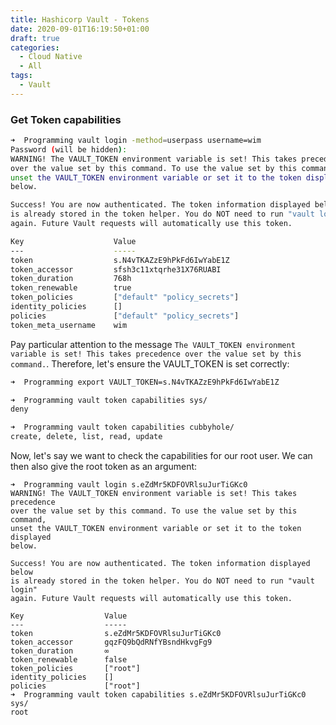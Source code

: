 ```yaml
---
title: Hashicorp Vault - Tokens
date: 2020-09-01T16:19:50+01:00
draft: true
categories:
  - Cloud Native
  - All
tags:
  - Vault
---
```


### Get Token capabilities

```bash
➜  Programming vault login -method=userpass username=wim
Password (will be hidden): 
WARNING! The VAULT_TOKEN environment variable is set! This takes precedence
over the value set by this command. To use the value set by this command,
unset the VAULT_TOKEN environment variable or set it to the token displayed
below.

Success! You are now authenticated. The token information displayed below
is already stored in the token helper. You do NOT need to run "vault login"
again. Future Vault requests will automatically use this token.

Key                    Value
---                    -----
token                  s.N4vTKAZzE9hPkFd6IwYabE1Z
token_accessor         sfsh3c11xtqrhe31X76RUABI
token_duration         768h
token_renewable        true
token_policies         ["default" "policy_secrets"]
identity_policies      []
policies               ["default" "policy_secrets"]
token_meta_username    wim
```
Pay particular attention to the message `The VAULT_TOKEN environment variable is set! This takes precedence
over the value set by this command.`. Therefore, let's ensure the VAULT_TOKEN is set correctly:

```bash
➜  Programming export VAULT_TOKEN=s.N4vTKAZzE9hPkFd6IwYabE1Z  
```

```bash
➜  Programming vault token capabilities sys/            
deny
```

```bash
➜  Programming vault token capabilities cubbyhole/          
create, delete, list, read, update
```

Now, let's say we want to check the capabilities for our root user. We can then also give the root token as an argument:

```
➜  Programming vault login s.eZdMr5KDFOVRlsuJurTiGKc0                                                                        
WARNING! The VAULT_TOKEN environment variable is set! This takes precedence
over the value set by this command. To use the value set by this command,
unset the VAULT_TOKEN environment variable or set it to the token displayed
below.

Success! You are now authenticated. The token information displayed below
is already stored in the token helper. You do NOT need to run "vault login"
again. Future Vault requests will automatically use this token.

Key                  Value
---                  -----
token                s.eZdMr5KDFOVRlsuJurTiGKc0
token_accessor       gqzFQ9bQdRNfYBsndHkvgFg9
token_duration       ∞
token_renewable      false
token_policies       ["root"]
identity_policies    []
policies             ["root"]
➜  Programming vault token capabilities s.eZdMr5KDFOVRlsuJurTiGKc0 sys/ 
root
```




